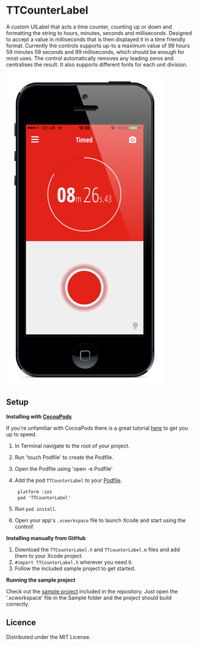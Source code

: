 TTCounterLabel
==============
A custom UILabel that acts a time counter, counting up or down and formatting the string to hours, minutes, seconds and milliseconds. Designed to accept a value in milliseconds that is then displayed it in a time friendly format. Currently the controls supports up-to a maximum value of 99 hours 59 minutes 59 seconds and 99 milliseconds, which should be enough for most uses. The control automatically removes any leading zeros and centralises the result. It also supports different fonts for each unit division.

![Alt text](/screenshot.PNG "TTCounterLabel")

Setup
-----

**Installing with [CocoaPods](http://cocoapods.org)**

If you're unfamiliar with CocoaPods there is a great tutorial [here](http://www.raywenderlich.com/12139/introduction-to-cocoapods) to get you up to speed.

1. In Terminal navigate to the root of your project.
2. Run 'touch Podfile' to create the Podfile.
3. Open the Podfile using 'open -e Podfile'
4. Add the pod `TTCounterLabel` to your [Podfile](https://github.com/CocoaPods/CocoaPods/wiki/A-Podfile).

        platform :ios
        pod 'TTCounterLabel'
        
5. Run `pod install`.
6. Open your app's `.xcworkspace` file to launch Xcode and start using the control!

**Installing manually from GitHub**

1.  Download the `TTCounterLabel.h` and `TTcounterLabel.m` files and add them to your Xcode project.
2.  `#import TTCounterLabel.h` wherever you need it.
3.  Follow the included sample project to get started.

**Running the sample project**

Check out the [sample project](https://github.com/TriggerTrap/TTCounterLabel/tree/master/Sample) included in the repository. Just open the '.xcworkspace' file in the Sample folder and the project should build correctly.

Licence
-------

Distributed under the MIT License.
